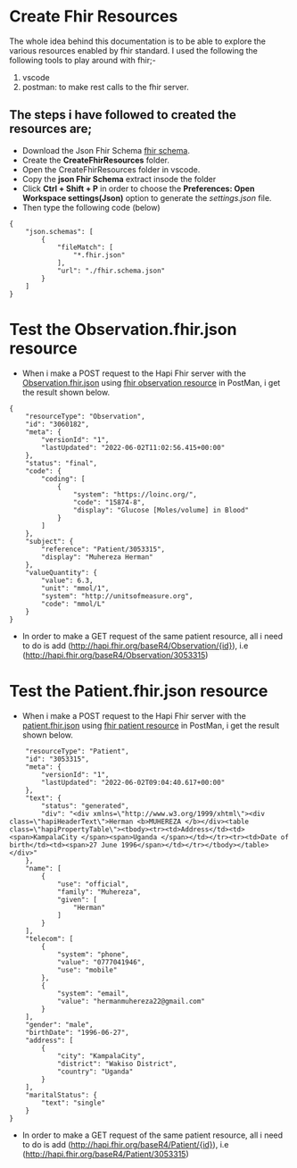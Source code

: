 # Create Fhir Resources
The whole idea behind this documentation is to be able to explore the various resources enabled by fhir standard. I used the following the following tools to play around with fhir;-
 1. vscode
 2. postman: to make rest calls to the fhir server.

## The steps i have followed to created the resources are;

-  Download the Json Fhir Schema [fhir schema](http://hl7.org/fhir/fhir.schema.json.zip).
-  Create the **CreateFhirResources** folder.
-  Open the CreateFhirResources folder in vscode.
-  Copy the **json Fhir Schema** extract insode the folder
-  Click **Ctrl + Shift + P** in order to choose the **Preferences: Open Workspace settings(Json)** option to generate the *settings.json* file.
-  Then type the following code (below)
```
{
    "json.schemas": [
        {
            "fileMatch": [
                "*.fhir.json"
            ],
            "url": "./fhir.schema.json"
        }
    ]
}
```


# Test the Observation.fhir.json  resource
- When i make a POST request to the Hapi Fhir server with the [Observation.fhir.json](https://github.com/mherman22/CreateFhirResources/blob/main/ObservationResource/observation.fhir.json) using [fhir observation resource](http://hapi.fhir.org/baseR4/Observation) in PostMan, i get the result shown below.

```
{
    "resourceType": "Observation",
    "id": "3060182",
    "meta": {
        "versionId": "1",
        "lastUpdated": "2022-06-02T11:02:56.415+00:00"
    },
    "status": "final",
    "code": {
        "coding": [
            {
                "system": "https://loinc.org/",
                "code": "15874-8",
                "display": "Glucose [Moles/volume] in Blood"
            }
        ]
    },
    "subject": {
        "reference": "Patient/3053315",
        "display": "Muhereza Herman"
    },
    "valueQuantity": {
        "value": 6.3,
        "unit": "mmol/1",
        "system": "http://unitsofmeasure.org",
        "code": "mmol/L"
    }
}
```
- In order to make a GET request of the same patient resource, all i need to do is add (http://hapi.fhir.org/baseR4/Observation/{id}), i.e (http://hapi.fhir.org/baseR4/Observation/3053315)


# Test the Patient.fhir.json resource
- When i make a POST request to the Hapi Fhir server with the [patient.fhir.json](https://github.com/mherman22/CreateFhirResources/blob/main/patientResource/patient.fhir.json) using [fhir patient resource](http://hapi.fhir.org/baseR4/Patient) in PostMan, i get the result shown below.

```{
    "resourceType": "Patient",
    "id": "3053315",
    "meta": {
        "versionId": "1",
        "lastUpdated": "2022-06-02T09:04:40.617+00:00"
    },
    "text": {
        "status": "generated",
        "div": "<div xmlns=\"http://www.w3.org/1999/xhtml\"><div class=\"hapiHeaderText\">Herman <b>MUHEREZA </b></div><table class=\"hapiPropertyTable\"><tbody><tr><td>Address</td><td><span>KampalaCity </span><span>Uganda </span></td></tr><tr><td>Date of birth</td><td><span>27 June 1996</span></td></tr></tbody></table></div>"
    },
    "name": [
        {
            "use": "official",
            "family": "Muhereza",
            "given": [
                "Herman"
            ]
        }
    ],
    "telecom": [
        {
            "system": "phone",
            "value": "0777041946",
            "use": "mobile"
        },
        {
            "system": "email",
            "value": "hermanmuhereza22@gmail.com"
        }
    ],
    "gender": "male",
    "birthDate": "1996-06-27",
    "address": [
        {
            "city": "KampalaCity",
            "district": "Wakiso District",
            "country": "Uganda"
        }
    ],
    "maritalStatus": {
        "text": "single"
    }
}
```
- In order to make a GET request of the same patient resource, all i need to do is add (http://hapi.fhir.org/baseR4/Patient/{id}), i.e (http://hapi.fhir.org/baseR4/Patient/3053315)

